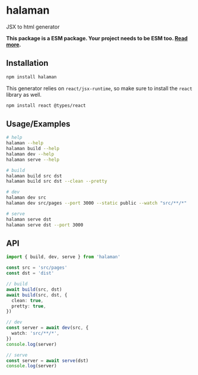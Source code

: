 
# halaman

JSX to html generator

**This package is a ESM package. Your project needs to be ESM too. [Read more](https://gist.github.com/sindresorhus/a39789f98801d908bbc7ff3ecc99d99c).**


## Installation

```bash
npm install halaman
```

This generator relies on `react/jsx-runtime`, so make sure to install the `react` library as well.

```bash
npm install react @types/react
```
## Usage/Examples

```bash
# help
halaman --help
halaman build --help
halaman dev --help
halaman serve --help

# build
halaman build src dst
halaman build src dst --clean --pretty

# dev
halaman dev src
halaman dev src/pages --port 3000 --static public --watch "src/**/*"

# serve
halaman serve dst
halaman serve dst --port 3000
```


## API

```typescript
import { build, dev, serve } from 'halaman'

const src = 'src/pages'
const dst = 'dist'

// build
await build(src, dst)
await build(src, dst, {
  clean: true,
  pretty: true,
})

// dev
const server = await dev(src, {
  watch: 'src/**/*',
})
console.log(server)

// serve
const server = await serve(dst)
console.log(server)
```
